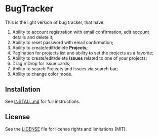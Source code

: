 # BugTracker
This is the light version of bug tracker, that have:
  1) Ability to account registration with email confirmation, edit account details and delete it;
  2) Ability to reset password with email confirmation;
  3) Ability to create/edit/delete <b>Projects</b>;
  4) Pagination for projects list and ability to set the projects as a favorite;
  5) Ability to create/edit/delete <b>Issues</b> related to one of your projects;
  6) Drag'n'Drop for Issue cards;
  7) Ability to search Projects and Issues via search bar;
  8) Ability to change color mode.

<h2>Installation</h2>

See [INSTALL.md](/INSTALL.md) for full instructions.

<h2>License</h2>

See the [LICENSE](/LICENSE.md) file for license rights and limitations (MIT).
